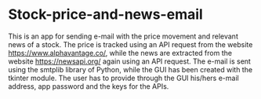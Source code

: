 # Stock-price-and-news-email
This is an app for sending e-mail with the price movement and relevant news of a stock. The price is tracked using an API request from the website https://www.alphavantage.co/, while the news are extracted from the website https://newsapi.org/ again using an API request. The e-mail is sent using the smtplib library of Python, while the GUI has been created with the tkinter module. The user has to provide through the GUI his/hers e-mail address, app password and the keys for the APIs.  
